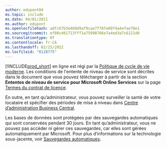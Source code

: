 ```yaml
---
author: edupont04
ms.topic: include
ms.date: 04/01/2021
ms.author: edupont
ms.openlocfilehash: adfc67b3e460d9af9cae7f78fe60f4a4efae78e1
ms.sourcegitcommit: ef80c461713fff1a75998766e7a4ed3a7c6121d0
ms.translationtype: HT
ms.contentlocale: fr-CA
ms.lasthandoff: 02/15/2022
ms.locfileid: "8128775"
---
```

[!INCLUDE[prod_short](prod_short.md)] en ligne est régi par la [Politique de cycle de vie moderne](https://support.microsoft.com/help/30881/modern-lifecycle-policy). Les conditions de l'entente de niveau de service sont décrites dans le document que vous pouvez télécharger à partir de la section **Ententes de niveau de service pour Microsoft Online Services** sur la page [Termes du contrat de licence](https://www.microsoft.com/licensing/product-licensing/products).  

En outre, en tant qu’administrateur, vous pouvez surveiller la santé de votre locataire et spécifier des périodes de mise à niveau dans [Centre d’administration Business Central](/dynamics365/business-central/dev-itpro/administration/tenant-admin-center).  

Les bases de données sont protégées par des sauvegardes automatiques qui sont conservées pendant 30 jours. En tant qu’administrateur, vous ne pouvez pas accéder ni gérer ces sauvegardes, car elles sont gérées automatiquement par Microsoft. Pour plus d’informations sur la technologie sous-jacente, voir [Sauvegardes automatiques](/azure/sql-database/sql-database-automated-backups).  
